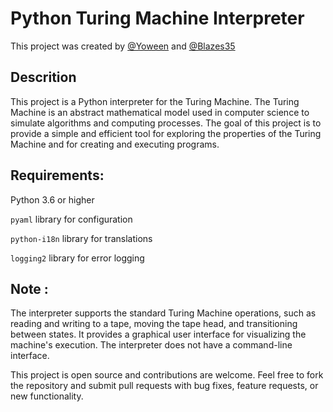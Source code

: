 # Python Turing Machine Interpreter

This project was created by [@Yoween](https://github.com/Yoween) and [@Blazes35](https://github.com/Blazes35)


## Descrition

This project is a Python interpreter for the Turing Machine. The Turing Machine is an abstract mathematical model used in computer science to simulate algorithms and computing processes. The goal of this project is to provide a simple and efficient tool for exploring the properties of the Turing Machine and for creating and executing programs.

## Requirements:

Python 3.6 or higher

`pyaml` library for configuration

`python-i18n` library for translations

`logging2` library for error logging

## Note :

The interpreter supports the standard Turing Machine operations, such as reading and writing to a tape, moving the tape head, and transitioning between states. It provides a graphical user interface for visualizing the machine's execution. The interpreter does not have a command-line interface.

This project is open source and contributions are welcome. Feel free to fork the repository and submit pull requests with bug fixes, feature requests, or new functionality.

